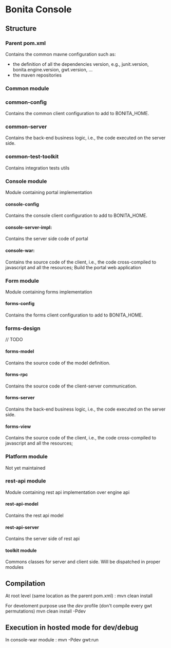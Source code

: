 # Bonita Console #
 
## Structure ##

### Parent pom.xml ###
Contains the common mavne configuration such as:
- the definition of all the dependencies version, e.g., junit.version, bonita.engine.version, gwt.version, ...
- the maven repositories

### Common module ###
### common-config
Contains the common client configuration to add to BONITA_HOME.

### common-server
Contains the back-end business logic, i.e., the code executed on the server side.

### common-test-toolkit
Contains integration tests utils

### Console module ###
Module containing portal implementation

#### console-config ####
Contains the console client configuration to add to BONITA_HOME.

#### console-server-impl:
Contains the server side code of portal
	
#### console-war:
Contains the source code of the client, i.e., the code cross-compiled to javascript and all the resources; 
Build the portal web application
		
### Form module ###
Module containing forms implementation

#### forms-config
Contains the forms client configuration to add to BONITA_HOME.

### forms-design
// TODO

#### forms-model
Contains the source code of the model definition.
	
#### forms-rpc
Contains the source code of the client-server communication.

#### forms-server
Contains the back-end business logic, i.e., the code executed on the server side.

#### forms-view
Contains the source code of the client, i.e., the code cross-compiled to javascript and all the resources; 

### Platform module
Not yet maintained

### rest-api module ###
Module containing rest api implementation over engine api

#### rest-api-model
Contains the rest api model

#### rest-api-server
Contains the server side of rest api

#### toolkit module
Commons classes for server and client side.
Will be dispatched in proper modules

## Compilation ##
At root level (same location as the parent pom.xml) :
    mvn clean install
    
For develoment purpose use the *dev* profile (don't compile every gwt permutations)
    mvn clean install -Pdev
    
## Execution in hosted mode for dev/debug ##
In console-war module :
    mvn -Pdev gwt:run
